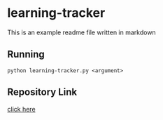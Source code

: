 # learning-tracker

This is an example readme file written in markdown

## Running

```
python learning-tracker.py <argument>
```

## Repository Link
[click here](https://github.com/jorymorrison/learning-tracker/)
